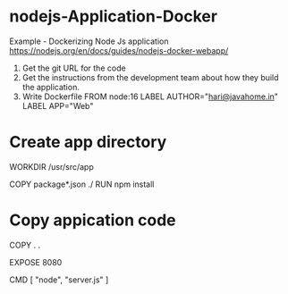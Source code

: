 # nodejs-Application-Docker
Example - Dockerizing Node Js application
https://nodejs.org/en/docs/guides/nodejs-docker-webapp/

1. Get the git URL for the code
2. Get the instructions from the development team about how they build the application.
3. Write Dockerfile
FROM node:16
LABEL AUTHOR="hari@javahome.in"
LABEL APP="Web"

# Create app directory
WORKDIR /usr/src/app

COPY package*.json ./
RUN npm install

# Copy appication code
COPY . .

EXPOSE 8080

CMD [ "node", "server.js" ]

